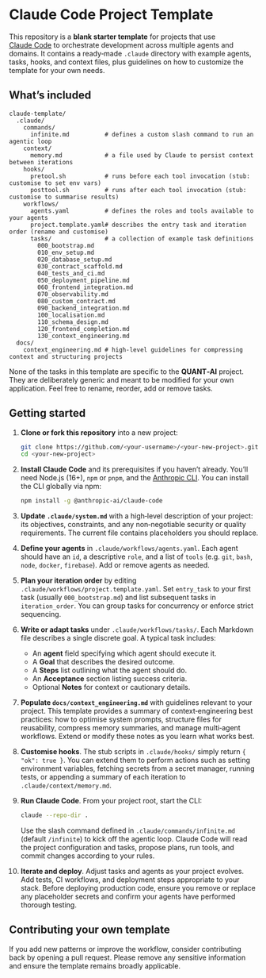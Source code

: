 # Claude Code Project Template

This repository is a **blank starter template** for projects that use [Claude Code](https://docs.anthropic.com/claude-code) to orchestrate development across multiple agents and domains.  It contains a ready‑made `.claude` directory with example agents, tasks, hooks, and context files, plus guidelines on how to customize the template for your own needs.

## What’s included

```
claude-template/
  .claude/
    commands/
      infinite.md          # defines a custom slash command to run an agentic loop
    context/
      memory.md            # a file used by Claude to persist context between iterations
    hooks/
      pretool.sh           # runs before each tool invocation (stub: customise to set env vars)
      posttool.sh          # runs after each tool invocation (stub: customise to summarise results)
    workflows/
      agents.yaml          # defines the roles and tools available to your agents
      project.template.yaml# describes the entry task and iteration order (rename and customise)
      tasks/               # a collection of example task definitions
        000_bootstrap.md
        010_env_setup.md
        020_database_setup.md
        030_contract_scaffold.md
        040_tests_and_ci.md
        050_deployment_pipeline.md
        060_frontend_integration.md
        070_observability.md
        080_custom_contract.md
        090_backend_integration.md
        100_localisation.md
        110_schema_design.md
        120_frontend_completion.md
        130_context_engineering.md
  docs/
    context_engineering.md # high‑level guidelines for compressing context and structuring projects
```

None of the tasks in this template are specific to the **QUANT‑AI** project.  They are deliberately generic and meant to be modified for your own application.  Feel free to rename, reorder, add or remove tasks.

## Getting started

1. **Clone or fork this repository** into a new project:

   ```bash
   git clone https://github.com/<your‑username>/<your‑new‑project>.git
   cd <your‑new‑project>
   ```

2. **Install Claude Code** and its prerequisites if you haven’t already.  You’ll need Node.js (16+), `npm` or `pnpm`, and the [Anthropic CLI](https://docs.anthropic.com/claude-code/quickstart).  You can install the CLI globally via npm:

   ```bash
   npm install -g @anthropic-ai/claude-code
   ```

3. **Update `.claude/system.md`** with a high‑level description of your project: its objectives, constraints, and any non‑negotiable security or quality requirements.  The current file contains placeholders you should replace.

4. **Define your agents** in `.claude/workflows/agents.yaml`.  Each agent should have an `id`, a descriptive `role`, and a list of `tools` (e.g. `git`, `bash`, `node`, `docker`, `firebase`).  Add or remove agents as needed.

5. **Plan your iteration order** by editing `.claude/workflows/project.template.yaml`.  Set `entry_task` to your first task (usually `000_bootstrap.md`) and list subsequent tasks in `iteration_order`.  You can group tasks for concurrency or enforce strict sequencing.

6. **Write or adapt tasks** under `.claude/workflows/tasks/`.  Each Markdown file describes a single discrete goal.  A typical task includes:
   - An **agent** field specifying which agent should execute it.
   - A **Goal** that describes the desired outcome.
   - A **Steps** list outlining what the agent should do.
   - An **Acceptance** section listing success criteria.
   - Optional **Notes** for context or cautionary details.

7. **Populate `docs/context_engineering.md`** with guidelines relevant to your project.  This template provides a summary of context‑engineering best practices: how to optimise system prompts, structure files for reusability, compress memory summaries, and manage multi‑agent workflows.  Extend or modify these notes as you learn what works best.

8. **Customise hooks**.  The stub scripts in `.claude/hooks/` simply return `{ "ok": true }`.  You can extend them to perform actions such as setting environment variables, fetching secrets from a secret manager, running tests, or appending a summary of each iteration to `.claude/context/memory.md`.

9. **Run Claude Code**.  From your project root, start the CLI:

   ```bash
   claude --repo-dir .
   ```

   Use the slash command defined in `.claude/commands/infinite.md` (default `/infinite`) to kick off the agentic loop.  Claude Code will read the project configuration and tasks, propose plans, run tools, and commit changes according to your rules.

10. **Iterate and deploy**.  Adjust tasks and agents as your project evolves.  Add tests, CI workflows, and deployment steps appropriate to your stack.  Before deploying production code, ensure you remove or replace any placeholder secrets and confirm your agents have performed thorough testing.

## Contributing your own template

If you add new patterns or improve the workflow, consider contributing back by opening a pull request.  Please remove any sensitive information and ensure the template remains broadly applicable.
